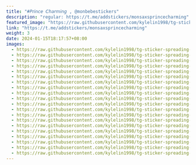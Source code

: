 ```yaml
---
title: "#𝘗𝘳𝘪𝘯𝘤𝘦 𝘊𝘩𝘢𝘳𝘮𝘪𝘯𝘨 , @monbebestickers"
description: "regular: https://t.me/addstickers/monsaxsprincecharming"
featured_image: "https://raw.githubusercontent.com/kylelin1998/tg-sticker-spreading-worldwide-images/main/img/65dbbebf-2f8d-4abc-84bb-a606e0fa76e3.jpg"
link: "https://t.me/addstickers/monsaxsprincecharming"
weight: 3
date: 2024-01-15T18:17:57+08:00
images:
  - https://raw.githubusercontent.com/kylelin1998/tg-sticker-spreading-worldwide-images/main/img/65dbbebf-2f8d-4abc-84bb-a606e0fa76e3.jpg
  - https://raw.githubusercontent.com/kylelin1998/tg-sticker-spreading-worldwide-images/main/img/d1c4f6da-dd7a-47a6-b8b2-fba1892e6d2b.jpg
  - https://raw.githubusercontent.com/kylelin1998/tg-sticker-spreading-worldwide-images/main/img/f84ee7a9-e6ea-49cb-a706-ea3a992f71cf.jpg
  - https://raw.githubusercontent.com/kylelin1998/tg-sticker-spreading-worldwide-images/main/img/e044b02c-f43f-4761-b700-34a6217ab893.jpg
  - https://raw.githubusercontent.com/kylelin1998/tg-sticker-spreading-worldwide-images/main/img/51121d79-575c-4bd9-b2b9-029ec4e521c1.jpg
  - https://raw.githubusercontent.com/kylelin1998/tg-sticker-spreading-worldwide-images/main/img/ad301fa3-adae-489d-b33c-797772164106.jpg
  - https://raw.githubusercontent.com/kylelin1998/tg-sticker-spreading-worldwide-images/main/img/654bc421-0185-4587-b64a-15b203c6f8bd.jpg
  - https://raw.githubusercontent.com/kylelin1998/tg-sticker-spreading-worldwide-images/main/img/6fe97a1f-7e0e-46bb-a5ac-40251b5c299c.jpg
  - https://raw.githubusercontent.com/kylelin1998/tg-sticker-spreading-worldwide-images/main/img/58a54419-bd57-4aa8-ac09-da3ca4b89d8d.jpg
  - https://raw.githubusercontent.com/kylelin1998/tg-sticker-spreading-worldwide-images/main/img/e88975ee-141b-47e7-8a48-27af8f13b559.jpg
  - https://raw.githubusercontent.com/kylelin1998/tg-sticker-spreading-worldwide-images/main/img/28ecc1b3-bd39-4817-b445-f64be2772852.jpg
  - https://raw.githubusercontent.com/kylelin1998/tg-sticker-spreading-worldwide-images/main/img/8c26dc40-957d-4f0e-9531-0e536673ea9c.jpg
  - https://raw.githubusercontent.com/kylelin1998/tg-sticker-spreading-worldwide-images/main/img/68a03928-d055-49f6-b143-1673c668716a.jpg
  - https://raw.githubusercontent.com/kylelin1998/tg-sticker-spreading-worldwide-images/main/img/a7c7dfd4-b8d3-45ea-8a4a-117f56de2b7f.jpg
  - https://raw.githubusercontent.com/kylelin1998/tg-sticker-spreading-worldwide-images/main/img/3fa347a4-7626-477a-a6c5-cfa85d5da61c.jpg
  - https://raw.githubusercontent.com/kylelin1998/tg-sticker-spreading-worldwide-images/main/img/33a428dc-edc5-4829-883b-4fb16cd42c9a.jpg
  - https://raw.githubusercontent.com/kylelin1998/tg-sticker-spreading-worldwide-images/main/img/0d0410fc-3fc7-42e7-b775-f3cebfe2390f.jpg
  - https://raw.githubusercontent.com/kylelin1998/tg-sticker-spreading-worldwide-images/main/img/2df89435-dc73-49df-acc6-62f83e76a209.jpg
  - https://raw.githubusercontent.com/kylelin1998/tg-sticker-spreading-worldwide-images/main/img/78b42ec1-eb74-4904-b5e9-fb0ee65a6ce4.jpg
  - https://raw.githubusercontent.com/kylelin1998/tg-sticker-spreading-worldwide-images/main/img/4108a5f3-b73c-4d81-abbe-cdc3cb99e25f.jpg
---
```

